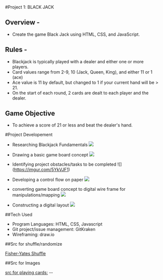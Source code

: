 #Project 1: BLACK JACK


## Overview - 
- Create the game Black Jack using HTML, CSS, and JavaScript. 
## Rules -
- Blackjack is typically played with a dealer and either one or more players. 
- Card values range from 2-9, 10 (Jack, Queen, King), and either 11 or 1 (ace)
- Ace value is 11 by default, but changed to 1 if your current hand will be > 21. 
- On the start of each round, 2 cards are dealt to each player and the dealer.

## Game Objective
- To achieve a score of 21 or less and beat the dealer's hand.

#Project Developement

- Researching Blackjack Fundamentals
![](https://imgur.com/Tg8l06q.jpg)



- Drawing a basic game board concept
![](https://imgur.com/5DECL33.jpg)

- Identifying project obstacles/tasks to be completed
![] (https://imgur.com/5YkVJF1)



- Developing a control flow on paper
![](https://imgur.com/EPtOFhb)

- converting game board concept to digital wire frame for manipulations/mapping
![](https://imgur.com/wsyToVu)

- Constructing a digital layout 
![](https://imgur.com/d0KvPcT)

##Tech Used
- Program Languages: HTML, CSS, Javascript
- Git project/issue management: GitKraken
- Wireframing: draw.io





##Src for shuffle/randomize

[Fisher-Yates Shuffle](https://en.wikipedia.org/wiki/Fisher%E2%80%93Yates_shuffle#Fisher_and_Yates'_original_method)


##Src for Images

[src for playing cards:](https://code.google.com/archive/p/vector-playing-cards/downloads) --